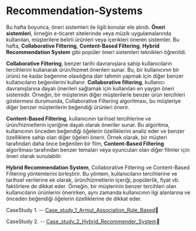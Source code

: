 # Recommendation-Systems

Bu hafta boyunca, öneri sistemleri ile ilgili konular ele alındı. **Öneri sistemleri**, örneğin e-ticaret sitelerinde veya müzik uygulamalarında kullanılan, müşterilere belirli ürünleri veya içerikleri öneren sistemler. Bu hafta, **Collaborative Filtering**, **Content-Based Filtering**, **Hybrid Recommendation System** gibi popüler öneri sistemleri teknikleri öğrenildi.

**Collaborative Filtering**, benzer tarihi davranışlara sahip kullanıcıların tercihlerini kullanarak ürün/hizmet önerileri sunar. Bu, bir kullanıcının bir ürünü ne kadar beğenme olasılığına dair tahmin yapmak için diğer benzer kullanıcıların beğenilerini kullanır. **Collaborative filtering**, kullanıcı davranışlarına dayalı önerileri sağlamak için kullanılan en yaygın öneri sistemidir. Örneğin, bir müşterinin diğer müşterilerle benzer ürün tercihleri göstermesi durumunda, Collaborative Filtering algoritması, bu müşteriye diğer benzer müşterilerin beğendiği ürünleri önerir.

**Content-Based Filtering**, kullanıcının tarihsel tercihlerine ve ürün/hizmetlerin içeriğine dayalı olarak öneriler sunar. Bu algoritma, kullanıcının önceden beğendiği öğelerin özelliklerini analiz eder ve benzer özelliklere sahip olan diğer öğeleri önerir. Örnek olarak, bir müşteri tarafından daha önce beğenilen bir film, **Content-Based Filtering** algoritması tarafından benzer temaları veya oyuncuları olan diğer filmler için öneri olarak sunulabilir.

**Hybrid Recommendation System**, Collaborative Filtering ve Content-Based Filtering yöntemlerini birleştirir. Bu yöntem, kullanıcıların tercihlerine ve tarihsel verilerine ek olarak, ürün/hizmetlerin içeriği, popülerlik, fiyat vb. faktörlere de dikkat eder. Örneğin, bir müşterinin benzer tercihleri olan kullanıcıların ürünlerini önerirken, aynı zamanda kullanıcının ilgi alanlarına ve önceden beğendiği öğelerin özelliklerine de dikkat eder.

CaseStudy 1. -- [Case_study_1_Armut_Association_Rule_Based](https://github.com/turanimre/Recommendation-Systems/blob/main/Case_study_1_Armut_Association_Rule_Based.py)🔗

CaseStudy 2. -- [Case_study_2_Hybrid_Recommender_System](https://github.com/turanimre/Recommendation-Systems/blob/main/Case_study_2_Hybrid_Recommender_System.py)🔗

